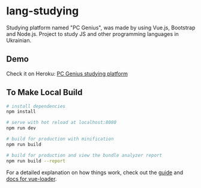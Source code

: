 # lang-studying

Studying platform named "PC Genius", was made by using Vue.js, Bootstrap and Node.js.
Project to study JS and other programming languages in Ukrainian.

## Demo

Check it on Heroku: [PC Genius studying platform](https://lang-studying.herokuapp.com/)

## To Make Local Build

``` bash
# install dependencies
npm install

# serve with hot reload at localhost:8080
npm run dev

# build for production with minification
npm run build

# build for production and view the bundle analyzer report
npm run build --report
```

For a detailed explanation on how things work, check out the [guide](http://vuejs-templates.github.io/webpack/) and [docs for vue-loader](http://vuejs.github.io/vue-loader).
